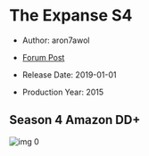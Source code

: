 # The Expanse S4

* Author: aron7awol

* [Forum Post](https://www.avsforum.com/threads/bass-eq-for-filtered-movies.2995212/post-58953556)

* Release Date: 2019-01-01
* Production Year: 2015

## Season 4 Amazon DD+

![img 0](https://i.imgur.com/BFc3a2N.jpg)

